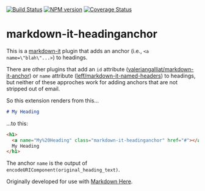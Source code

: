 [![Build Status](https://travis-ci.org/adam-p/markdown-it-headinganchor.svg?branch=master)](https://travis-ci.org/adam-p/markdown-it-headinganchor)
[![NPM version](https://img.shields.io/npm/v/markdown-it-footnote.svg?style=flat)](https://www.npmjs.org/package/markdown-it-footnote)
[![Coverage Status](https://coveralls.io/repos/adam-p/markdown-it-headinganchor/badge.svg?branch=master)](https://coveralls.io/r/adam-p/markdown-it-headinganchor?branch=master)


# markdown-it-headinganchor

This is a [markdown-it](https://github.com/markdown-it/markdown-it) plugin that adds an anchor (i.e., `<a name=\"blah\"...>`) to headings. 

There are other plugins that add an `id` attribute ([valeriangalliat/markdown-it-anchor](https://github.com/valeriangalliat/markdown-it-anchor)) or `name` attribute ([leff/markdown-it-named-headers](https://github.com/leff/markdown-it-named-headers)) to headings, but neither of these approches work for adding anchors that are not stripped out of email.

So this extension renders from this...

```md
# My Heading
```

...to this:

```html
<h1>
  <a name="My%20Heading" class="markdown-it-headinganchor" href="#"></a>
  My Heading
</h1>
```

The anchor `name` is the output of `encodeURIComponent(original_heading_text)`.

Originally developed for use with [Markdown Here](https://github.com/adam-p/markdown-here).

